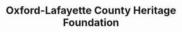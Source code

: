 ---
layout: repo
title: "Oxford-Lafayette County Heritage Foundation"
id: 24083
permalink: repos/24083/
---